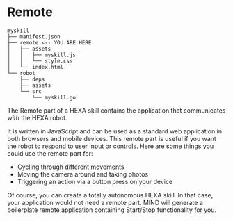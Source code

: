 # Remote

```
myskill
├── manifest.json
├── remote <-- YOU ARE HERE
│   ├── assets
│   │   ├── myskill.js
│   │   └── style.css
│   └── index.html
└── robot 
    ├── deps 
    ├── assets
    └── src
        └── myskill.go
```

The Remote part of a HEXA skill contains the application that communicates _with_ the HEXA robot. 

It is written in JavaScript and can be used as a standard web application in both browsers and mobile devices. This remote part is useful if you want the robot to respond to user input or controls. Here are some things you could use the remote part for:

* Cycling through different movements
* Moving the camera around and taking photos
* Triggering an action via a button press on your device

Of course, you can create a totally autonomous HEXA skill. In that case, your application would not need a remote part. MIND will generate a boilerplate remote application containing Start/Stop functionality for you.

